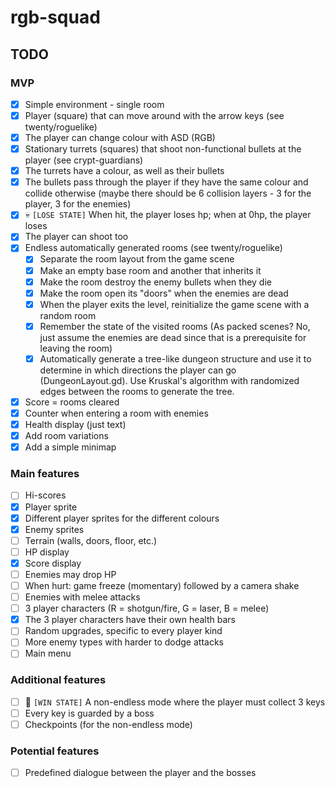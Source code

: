 # rgb-squad

## TODO

### MVP
- [x] Simple environment - single room
- [x] Player (square) that can move around with the arrow keys (see twenty/roguelike)
- [x] The player can change colour with ASD (RGB)
- [x] Stationary turrets (squares) that shoot non-functional bullets at the player (see crypt-guardians)
- [x] The turrets have a colour, as well as their bullets
- [x] The bullets pass through the player if they have the same colour and collide otherwise (maybe there should be 6 collision layers - 3 for the player, 3 for the enemies)
- [x] :skull: `[LOSE STATE]` When hit, the player loses hp; when at 0hp, the player loses
- [x] The player can shoot too
- [x] Endless automatically generated rooms (see twenty/roguelike)
  - [x] Separate the room layout from the game scene
  - [x] Make an empty base room and another that inherits it
  - [x] Make the room destroy the enemy bullets when they die
  - [x] Make the room open its "doors" when the enemies are dead
  - [x] When the player exits the level, reinitialize the game scene with a random room
  - [x] Remember the state of the visited rooms (As packed scenes? No, just assume the enemies are dead since that is a prerequisite for leaving the room)
  - [x] Automatically generate a tree-like dungeon structure and use it to determine in which directions the player can go (DungeonLayout.gd). Use Kruskal's algorithm with randomized edges between the rooms to generate the tree.
- [x] Score = rooms cleared
- [x] Counter when entering a room with enemies
- [x] Health display (just text)
- [x] Add room variations
- [x] Add a simple minimap

### Main features
- [ ] Hi-scores
- [x] Player sprite
- [x] Different player sprites for the different colours
- [x] Enemy sprites
- [ ] Terrain (walls, doors, floor, etc.)
- [ ] HP display
- [x] Score display
- [ ] Enemies may drop HP
- [ ] When hurt: game freeze (momentary) followed by a camera shake
- [ ] Enemies with melee attacks
- [ ] 3 player characters (R = shotgun/fire, G = laser, B = melee)
- [x] The 3 player characters have their own health bars
- [ ] Random upgrades, specific to every player kind
- [ ] More enemy types with harder to dodge attacks
- [ ] Main menu

### Additional features
- [ ] :checkered_flag: `[WIN STATE]` A non-endless mode where the player must collect 3 keys
- [ ] Every key is guarded by a boss
- [ ] Checkpoints (for the non-endless mode)

### Potential features
- [ ] Predefined dialogue between the player and the bosses
